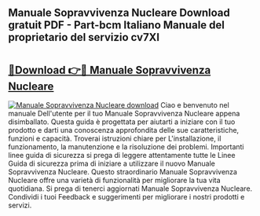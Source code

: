 ## Manuale Sopravvivenza Nucleare Download gratuit PDF - Part-bcm Italiano Manuale del proprietario del servizio cv7XI

# <h2><a href="http://dfb56j5.blite.top/?on=Manuale+Sopravvivenza+Nucleare">🔗Download 👉🔴 Manuale Sopravvivenza Nucleare</a></h2>

[![Manuale Sopravvivenza Nucleare download](https://i.imgur.com/lujVjoI.png)](http://dfb56j5.blite.top/?on=Manuale+Sopravvivenza+Nucleare)
Ciao e benvenuto nel manuale Dell'utente per il tuo Manuale Sopravvivenza Nucleare appena disimballato. Questa guida è progettata per aiutarti a iniziare con il tuo prodotto e darti una conoscenza approfondita delle sue caratteristiche, funzioni e capacità. Troverai istruzioni chiare per L'installazione, il funzionamento, la manutenzione e la risoluzione dei problemi. Importanti linee guida di sicurezza si prega di leggere attentamente tutte le Linee Guida di sicurezza prima di iniziare a utilizzare il nuovo Manuale Sopravvivenza Nucleare. Questo straordinario Manuale Sopravvivenza Nucleare offre una varietà di funzionalità per migliorare la tua vita quotidiana. Si prega di tenerci aggiornati Manuale Sopravvivenza Nucleare. Condividi i tuoi Feedback e suggerimenti per migliorare i nostri prodotti e servizi.
